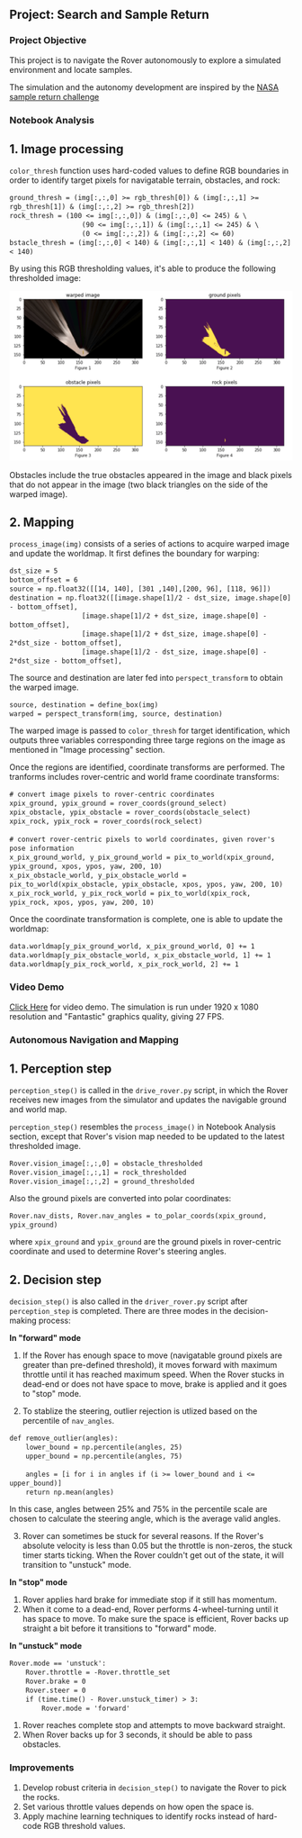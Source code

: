 ## Project: Search and Sample Return

[//]: # (Image References)

[image1]: misc/color_thresh.png


### Project Objective
This project is to navigate the Rover autonomously to explore a simulated environment and locate samples.

The simulation and the autonomy development are inspired by the [NASA sample return challenge](https://www.nasa.gov/directorates/spacetech/centennial_challenges/sample_return_robot/index.html)

### Notebook Analysis
## 1. Image processing
`color_thresh` function uses hard-coded values to define RGB boundaries in order to identify target pixels for navigatable terrain, obstacles, and rock:
```
ground_thresh = (img[:,:,0] >= rgb_thresh[0]) & (img[:,:,1] >= rgb_thresh[1]) & (img[:,:,2] >= rgb_thresh[2])
rock_thresh = (100 <= img[:,:,0]) & (img[:,:,0] <= 245) & \
    			  (90 <= img[:,:,1]) & (img[:,:,1] <= 245) & \
    			  (0 <= img[:,:,2]) & (img[:,:,2] <= 60)
bstacle_thresh = (img[:,:,0] < 140) & (img[:,:,1] < 140) & (img[:,:,2] < 140)
```
By using this RGB thresholding values, it's able to produce the following thresholded image:

![color_thresh][image1]

Obstacles include the true obstacles appeared in the image and black pixels that do not appear in the image (two black triangles on the side of the warped image).

## 2. Mapping
`process_image(img)` consists of a series of actions to acquire warped image and update the worldmap. It first defines the boundary for warping:
```
dst_size = 5 
bottom_offset = 6
source = np.float32([[14, 140], [301 ,140],[200, 96], [118, 96]])
destination = np.float32([[image.shape[1]/2 - dst_size, image.shape[0] - bottom_offset],
                  [image.shape[1]/2 + dst_size, image.shape[0] - bottom_offset],
                  [image.shape[1]/2 + dst_size, image.shape[0] - 2*dst_size - bottom_offset], 
                  [image.shape[1]/2 - dst_size, image.shape[0] - 2*dst_size - bottom_offset],
```
The source and destination are later fed into `perspect_transform` to obtain the warped image.

```
source, destination = define_box(img)
warped = perspect_transform(img, source, destination)
```
The warped image is passed to `color_thresh` for target identification, which outputs three variables corresponding three targe regions on the image as mentioned in "Image processing" section. 

Once the regions are identified, coordinate transforms are performed. The tranforms includes rover-centric and world frame coordinate transforms:
```
# convert image pixels to rover-centric coordinates
xpix_ground, ypix_ground = rover_coords(ground_select)
xpix_obstacle, ypix_obstacle = rover_coords(obstacle_select)
xpix_rock, ypix_rock = rover_coords(rock_select)

# convert rover-centric pixels to world coordinates, given rover's pose information
x_pix_ground_world, y_pix_ground_world = pix_to_world(xpix_ground, ypix_ground, xpos, ypos, yaw, 200, 10)
x_pix_obstacle_world, y_pix_obstacle_world = pix_to_world(xpix_obstacle, ypix_obstacle, xpos, ypos, yaw, 200, 10)
x_pix_rock_world, y_pix_rock_world = pix_to_world(xpix_rock, ypix_rock, xpos, ypos, yaw, 200, 10)    
```
Once the coordinate transformation is complete, one is able to update the worldmap:
```
data.worldmap[y_pix_ground_world, x_pix_ground_world, 0] += 1
data.worldmap[y_pix_obstacle_world, x_pix_obstacle_world, 1] += 1
data.worldmap[y_pix_rock_world, x_pix_rock_world, 2] += 1
```

### Video Demo
[Click Here](https://www.youtube.com/watch?v=ZW1d9I3rd2Y) for video demo. The simulation is run under 1920 x 1080 resolution and "Fantastic" graphics quality, giving 27 FPS. 

### Autonomous Navigation and Mapping
## 1. Perception step
`perception_step()` is called in the `drive_rover.py` script, in which the Rover receives new images from the simulator and updates the navigable ground and world map. 

`perception_step()` resembles the `process_image()` in Notebook Analysis section, except that Rover's vision map needed to be updated to the latest thresholded image.
```
Rover.vision_image[:,:,0] = obstacle_thresholded
Rover.vision_image[:,:,1] = rock_thresholded
Rover.vision_image[:,:,2] = ground_thresholded
```
Also the ground pixels are converted into polar coordinates:
```
Rover.nav_dists, Rover.nav_angles = to_polar_coords(xpix_ground, ypix_ground) 
```
where `xpix_ground` and `ypix_ground` are the ground pixels in rover-centric coordinate and used to determine Rover's steering angles.

## 2. Decision step
`decision_step()` is also called in the `driver_rover.py` script after `perception_step` is completed. There are three modes in the decision-making process:

**In "forward" mode**
1. If the Rover has enough space to move (navigatable ground pixels are greater than pre-defined threshold), it moves forward with maximum throttle until it has reached maximum speed. When the Rover stucks in dead-end or does not have space to move, brake is applied and it goes to "stop" mode.

2. To stablize the steering, outlier rejection is utlized based on the percentile of `nav_angles`. 
```
def remove_outlier(angles):
	lower_bound = np.percentile(angles, 25)
	upper_bound = np.percentile(angles, 75)
	
	angles = [i for i in angles if (i >= lower_bound and i <= upper_bound)]
	return np.mean(angles)
```
In this case, angles between 25% and 75% in the percentile scale are chosen to calculate the steering angle, which is the average valid angles. 

3. Rover can sometimes be stuck for several reasons. If the Rover's absolute velocity is less than 0.05 but the throttle is non-zeros, the stuck timer starts ticking. When the Rover couldn't get out of the state, it will transition to "unstuck" mode.

**In "stop" mode**
1. Rover applies hard brake for immediate stop if it still has momentum.
2. When it come to a dead-end, Rover performs 4-wheel-turning until it has space to move. To make sure the space is efficient, Rover backs up straight a bit before it transitions to "forward" mode.


**In "unstuck" mode**
```
Rover.mode == 'unstuck':
	Rover.throttle = -Rover.throttle_set
	Rover.brake = 0
	Rover.steer = 0
	if (time.time() - Rover.unstuck_timer) > 3:
		Rover.mode = 'forward'
```
1. Rover reaches complete stop and attempts to move backward straight.
2. When Rover backs up for 3 seconds, it should be able to pass obstacles.

### Improvements
1. Develop robust criteria in `decision_step()` to navigate the Rover to pick the rocks.
2. Set various throttle values depends on how open the space is.
3. Apply machine learning techniques to identify rocks instead of hard-code RGB threshold values.